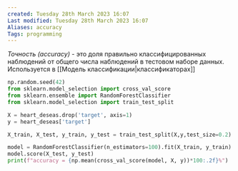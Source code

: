 ```yaml
---
created: Tuesday 28th March 2023 16:07
Last modified: Tuesday 28th March 2023 16:07
Aliases: accuracy
Tags: programming
---
```


*Точность (accuracy)* - это доля правильно классифицированных наблюдений от общего числа наблюдений в тестовом наборе данных. Используется в [[Модель классификации|классификаторах]]

```python
np.random.seed(42)
from sklearn.model_selection import cross_val_score
from sklearn.ensemble import RandomForestClassifier
from sklearn.model_selection import train_test_split

X = heart_deseas.drop('target', axis=1)
y = heart_deseas['target']

X_train, X_test, y_train, y_test = train_test_split(X,y,test_size=0.2)

model = RandomForestClassifier(n_estimators=100).fit(X_train, y_train)
model.score(X_test, y_test)
print(f"accuracy = {np.mean(cross_val_score(model, X, y))*100:.2f}%")
```

